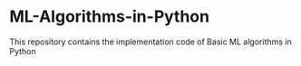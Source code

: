 # ML-Algorithms-in-Python
This repository contains the implementation code of Basic ML algorithms in Python 
